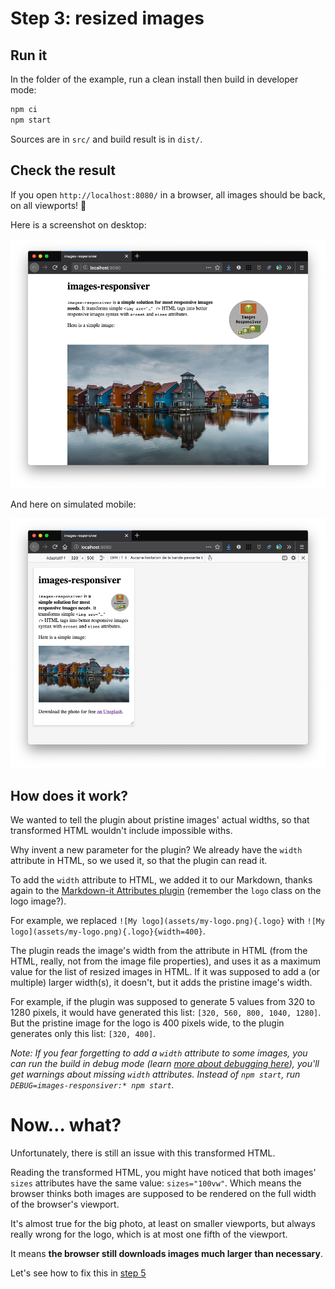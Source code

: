 # Step 3: resized images

## Run it

In the folder of the example, run a clean install then build in developer mode:

```bash
npm ci
npm start
```

Sources are in `src/` and build result is in `dist/`.

## Check the result

If you open `http://localhost:8080/` in a browser, all images should be back, on all viewports! 🎉

Here is a screenshot on desktop:

![screenshot on desktop](screenshot-desktop.png)

And here on simulated mobile:

![screenshot on desktop](screenshot-mobile.png)

## How does it work?

We wanted to tell the plugin about pristine images' actual widths, so that transformed HTML wouldn't include impossible withs.

Why invent a new parameter for the plugin? We already have the `width` attribute in HTML, so we used it, so that the plugin can read it.

To add the `width` attribute to HTML, we added it to our Markdown, thanks again to the [Markdown-it Attributes plugin](https://github.com/arve0/markdown-it-attrs) (remember the `logo` class on the logo image?).

For example, we replaced `![My logo](assets/my-logo.png){.logo}` with `![My logo](assets/my-logo.png){.logo}{width=400}`.

The plugin reads the image's width from the attribute in HTML (from the HTML, really, not from the image file properties), and uses it as a maximum value for the list of resized images in HTML. If it was supposed to add a (or multiple) larger width(s), it doesn't, but it adds the pristine image's width.

For example, if the plugin was supposed to generate 5 values from 320 to 1280 pixels, it would have generated this list: `[320, 560, 800, 1040, 1280]`. But the pristine image for the logo is 400 pixels wide, to the plugin generates only this list: `[320, 400]`.

_Note: If you fear forgetting to add a `width` attribute to some images, you can run the build in debug mode (learn [more about debugging here](/elevevnty-plugin-images-responsiver/debugging.html)), you'll get warnings about missing `width` attributes. Instead of `npm start`, run `DEBUG=images-responsiver:* npm start`._

# Now… what?

Unfortunately, there is still an issue with this transformed HTML.

Reading the transformed HTML, you might have noticed that both images' `sizes` attributes have the same value: `sizes="100vw"`. Which means the browser thinks both images are supposed to be rendered on the full width of the browser's viewport.

It's almost true for the big photo, at least on smaller viewports, but always really wrong for the logo, which is at most one fifth of the viewport.

It means **the browser still downloads images much larger than necessary**.

Let's see how to fix this in [step 5](../05-presets/#readme)

